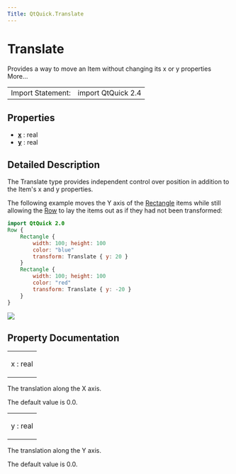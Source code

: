 ```yaml
---
Title: QtQuick.Translate
---
```

        
Translate
=========

<span class="subtitle"></span>
Provides a way to move an Item without changing its x or y properties More...

|                   |                    |
|-------------------|--------------------|
| Import Statement: | import QtQuick 2.4 |

<span id="properties"></span>
Properties
----------

-   ****[x](#x-prop)**** : real
-   ****[y](#y-prop)**** : real

<span id="details"></span>
Detailed Description
--------------------

The Translate type provides independent control over position in addition to the Item's x and y properties.

The following example moves the Y axis of the [Rectangle](../QtQuick.Rectangle.md) items while still allowing the [Row](../QtQuick.qtquick-positioning-layouts.md#row) to lay the items out as if they had not been transformed:

``` qml
import QtQuick 2.0
Row {
    Rectangle {
        width: 100; height: 100
        color: "blue"
        transform: Translate { y: 20 }
    }
    Rectangle {
        width: 100; height: 100
        color: "red"
        transform: Translate { y: -20 }
    }
}
```

![](https://developer.ubuntu.com/static/devportal_uploaded/c8b5b2bd-80c9-4c11-9965-2afddc6aac56-api/apps/qml/sdk-15.04.1/QtQuick.Translate/images/translate.png)

Property Documentation
----------------------

<table>
<colgroup>
<col width="100%" />
</colgroup>
<tbody>
<tr class="odd">
<td><p><span id="x-prop"></span><span class="name">x</span> : <span class="type">real</span></p></td>
</tr>
</tbody>
</table>

The translation along the X axis.

The default value is 0.0.

<table>
<colgroup>
<col width="100%" />
</colgroup>
<tbody>
<tr class="odd">
<td><p><span id="y-prop"></span><span class="name">y</span> : <span class="type">real</span></p></td>
</tr>
</tbody>
</table>

The translation along the Y axis.

The default value is 0.0.

